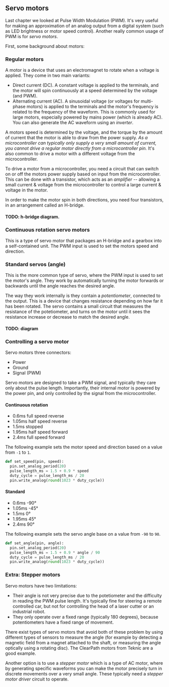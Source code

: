 ## Servo motors

Last chapter we looked at Pulse Width Modulation (PWM). It's very useful for making an approximation of an analog output from a digital system (such as LED brightness or motor speed control). Another really common usage of PWM is for *servo motors*.

First, some background about motors:

### Regular motors

A motor is a device that uses an electromagnet to rotate when a voltage is applied. They come in two main variants:
 * Direct current (DC). A constant voltage is applied to the terminals, and the motor will spin continuously at a speed determined by the voltage (and PWM).
 * Alternating current (AC). A sinusoidal voltage (or voltages for multi-phase motors) is applied to the terminals and the motor's frequency is related to the frequency of the waveform. This is commonly used for large motors, especially powered by mains power (which is already AC). You can also generate the AC waveform using an *inverter*.

A motors speed is determined by the voltage, and the torque by the amount of current that the motor is able to draw from the power supply. *As a microcontroller can typically only supply a very small amount of current, you cannot drive a regular motor directly from a microcontroller pin.* It's also common to drive a motor with a different voltage from the microcontroller.

To drive a motor from a microcontroller, you need a circuit that can switch on or off the motors power supply based on input from the microcontroller. This can be done with a transistor, which acts as an *amplifier* -- allowing a small current & voltage from the microcontroller to control a large current & voltage in the motor.

In order to make the motor spin in both directions, you need four transistors, in an arrangement called an H-bridge.

#### TODO: h-bridge diagram.

### Continuous rotation servo motors

This is a type of servo motor that packages an H-bridge and a gearbox into a self-contained unit. The PWM input is used to set the motors speed and direction.

### Standard servos (angle)

This is the more common type of servo, where the PWM input is used to set the motor's angle. They work by automatically turning the motor forwards or backwards until the angle reaches the desired angle.

The way they work internally is they contain a *potentiometer*, connected to the output. This is a device that changes resistance depending on how far it has been rotated. The servo contains a small circuit that measures the resistance of the potetiometer, and turns on the motor until it sees the resistance increase or decrease to match the desired angle.

#### TODO: diagram

### Controlling a servo motor

Servo motors three connectors:
* Power
* Ground
* Signal (PWM)

Servo motors are designed to take a PWM signal, and typically they care only about the pulse length. Importantly, their internal motor is powered by the power pin, and only controlled by the signal from the microcontroller.

#### Continuous rotation

* 0.6ms full speed reverse
* 1.05ms half speed reverse
* 1.5ms stopped
* 1.95ms half speed forward
* 2.4ms full speed forward

The following example sets the motor speed and direction based on a value from `-1` to `1`.

```python
def set_speed(pin, speed):
  pin.set_analog_period(20)
  pulse_length_ms = 1.5 + 0.9 * speed
  duty_cycle = pulse_length_ms / 20
  pin.write_analog(round(1023 * duty_cycle))
```

#### Standard

* 0.6ms -90&deg;
* 1.05ms -45&deg;
* 1.5ms 0&deg;
* 1.95ms 45&deg;
* 2.4ms 90&deg;

The following example sets the servo angle base on a value from `-90` to `90`.

```python
def set_angle(pin, angle):
  pin.set_analog_period(20)
  pulse_length_ms = 1.5 + 0.9 * angle / 90
  duty_cycle = pulse_length_ms / 20
  pin.write_analog(round(1023 * duty_cycle))
```

### Extra: Stepper motors

Servo motors have two limitations:

* Their angle is not very precise due to the potetiometer and the difficulty in reading the PWM pulse length. It's typically fine for steering a remote controlled car, but not for controlling the head of a laser cutter or an industrial robot.
* They only operate over a fixed range (typically 180 degrees), because potentiometers have a fixed range of movement.

There exist types of servo motors that avoid both of these problem by using different types of sensors to measure the angle (for example by detecting a magnetic field from a magnet attached to the shaft, or measuring the angle optically using a rotating disc). The ClearPath motors from Teknic are a good example.

Another option is to use a *stepper motor* which is a type of AC motor, where by generating specific waveforms you can make the motor precisely turn in discrete movements over a very small angle. These typically need a *stepper motor driver* circuit to operate.
